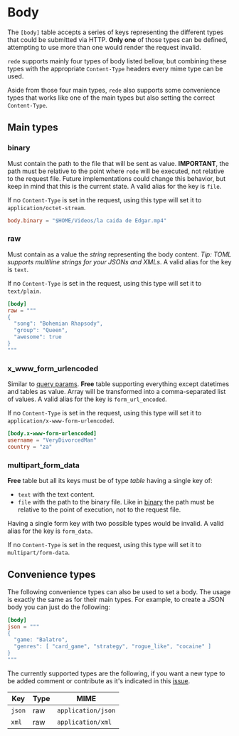 # Body

The `[body]` table accepts a series of keys representing the different
types that could be submitted via HTTP. **Only one** of those types
can be defined, attempting to use more than one would render the
request invalid.

`rede` supports mainly four types of body listed bellow, but combining
these types with the appropriate `Content-Type` headers every mime
type can be used.

Aside from those four main types, `rede` also supports some convenience
types that works like one of the main types but also setting the correct
`Content-Type`.

## Main types

### binary

Must contain the path to the file that will be sent as value.
**IMPORTANT**, the path must be relative to the point where `rede`
will be executed, not relative to the request file. Future
implementations could change this behavior, but keep in mind
that this is the current state. A valid alias for the key is `file`.

If no `Content-Type` is set in the request, using this type will
set it to `application/octet-stream`.

```toml
body.binary = "$HOME/Videos/la caida de Edgar.mp4"
```

### raw

Must contain as a value the _string_ representing the body content.
_Tip: TOML supports multiline strings for your JSONs and XMLs_.
A valid alias for the key is `text`.

If no `Content-Type` is set in the request, using this type
will set it to `text/plain`.

```toml
[body]
raw = """
{
  "song": "Bohemian Rhapsody",
  "group": "Queen",
  "awesome": true
}
"""
```

### x_www_form_urlencoded

Similar to [query params](../request_dsl.md#query_params).
**Free** table supporting everything except datetimes and tables
as value. Array will be transformed into a comma-separated list of values.
A valid alias for the key is `form_url_encoded`.

If no `Content-Type` is set in the request, using this type will
set it to `application/x-www-form-urlencoded`.

```toml
[body.x-www-form-urlencoded]
username = "VeryDivorcedMan"
country = "za"
```

### multipart_form_data

**Free** table but all its keys must be of type _table_ having a single key of:

- `text` with the text content.
- `file` with the path to the binary file. Like in [binary](#binary)
the path must be relative to the point of execution, not to the request file.

Having a single form key with two possible types would be invalid. A valid
alias for the key is `form_data`.

If no `Content-Type` is set in the request, using this type will set it
to `multipart/form-data`.

## Convenience types

The following convenience types can also be used to set a body. The usage is
exactly the same as for their main types. For example, to create a JSON body
you can just do the following:

```toml
[body]
json = """
{
  "game: "Balatro",
  "genres": [ "card_game", "strategy", "rogue_like", "cocaine" ]
}
"""
```

The currently supported types are the following, if you want a new type to be
added comment or contribute as it's indicated in this
[issue](https://github.com/kriogenia/rede/issues/63).

| Key | Type | MIME |
|-----|------|------|
| `json` | raw | `application/json` |
| `xml` | raw | `application/xml` |
